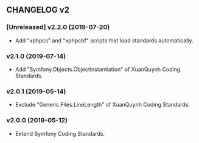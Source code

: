 ## CHANGELOG v2

### [Unreleased] v2.2.0 (2019-07-20)

  * Add "xphpcs" and "xphpcbf" scripts that load standards automatically.

### v2.1.0 (2019-07-14)

  * Add "Symfony.Objects.ObjectInstantiation" of XuanQuynh Coding Standards.

### v2.0.1 (2019-05-14)

  * Exclude "Generic.Files.LineLength" of XuanQuynh Coding Standards.

### v2.0.0 (2019-05-12)

  * Extend Symfony Coding Standards.
